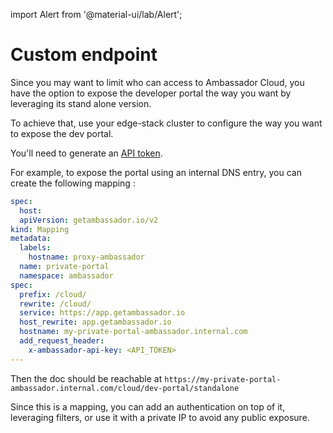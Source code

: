 import Alert from '@material-ui/lab/Alert';

# Custom endpoint


Since you may want to limit who can access to Ambassador Cloud, you
have the option to expose the developer portal the way you want by leveraging
its stand alone version.

To achieve that, use your edge-stack cluster to configure the way you want to expose
the dev portal.

<Alert severity="warning">
  You'll need to generate an <a href="https://app.getambassador.io/cloud/settings/api-key">API token</a>.
</Alert>


For example, to expose the portal using an internal DNS entry, you can create
the following mapping : 


```yaml
spec:
  host: 
  apiVersion: getambassador.io/v2
kind: Mapping
metadata:
  labels:
    hostname: proxy-ambassador
  name: private-portal
  namespace: ambassador
spec:
  prefix: /cloud/
  rewrite: /cloud/
  service: https://app.getambassador.io
  host_rewrite: app.getambassador.io
  hostname: my-private-portal-ambassador.internal.com
  add_request_header:
    x-ambassador-api-key: <API_TOKEN>
---
```

Then the doc should be reachable at `https://my-private-portal-ambassador.internal.com/cloud/dev-portal/standalone`

Since this is a mapping, you can add an authentication on top of it, leveraging filters, or use it with a private
IP to avoid any public exposure.



